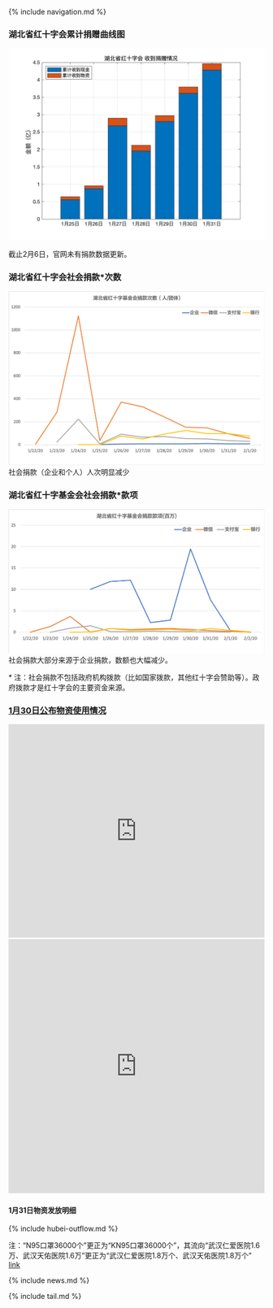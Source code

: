 
{% include navigation.md %}


### 湖北省红十字会累计捐赠曲线图

![img](data/hubei-donation-25-31.jpg)

截止2月6日，官网未有捐款数据更新。

<!-- ### 湖北省红十字会累计捐赠表 { % include hubei-donation.md %} -->

### 湖北省红十字会社会捐款*次数
![](./raw_data/hubei-summary/湖北省红十字会捐款次数.png)
社会捐款（企业和个人）人次明显减少


### 湖北省红十字基金会社会捐款*款项
![](./raw_data/hubei-summary/湖北省红十字基金会捐款款项.png)
社会捐款大部分来源于企业捐款，数额也大幅减少。

 \* 注：社会捐款不包括政府机构拨款（比如国家拨款，其他红十字会赞助等）。政府拨款才是红十字会的主要资金来源。


### [1月30日公布物资使用情况](http://www.hbsredcross.org.cn/xxgk/4704.jhtml)


<iframe src="https://azurini.github.io/HB_wz_fafang_1.html" width="100%" height="420" frameborder="0" ></iframe>

<iframe src="https://azurini.github.io/HB_wz_laiyuan.html" width="100%" height="500" frameborder="0"></iframe>


#### 1月31日物资发放明细

{% include hubei-outflow.md %}


注：“N95口罩36000个”更正为“KN95口罩36000个”，其流向“武汉仁爱医院1.6万、武汉天佑医院1.6万”更正为“武汉仁爱医院1.8万个、武汉天佑医院1.8万个”  [link](http://www.hbsredcross.org.cn/xxgk/8667.jhtml)


{% include news.md %}

{% include tail.md %}
